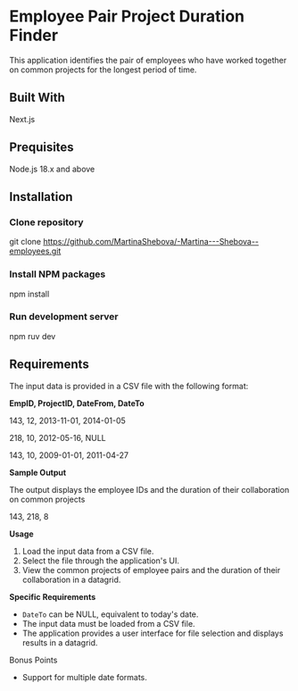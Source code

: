 # Employee Pair Project Duration Finder

This application identifies the pair of employees who have worked together on common projects for the longest period of time.

## Built With

Next.js

## Prequisites

Node.js 18.x and above

## Installation

### Clone repository
git clone https://github.com/MartinaShebova/-Martina---Shebova--employees.git

### Install NPM packages
npm install

### Run development server
npm ruv dev

## Requirements

The input data is provided in a CSV file with the following format:

**EmpID, ProjectID, DateFrom, DateTo**

143, 12, 2013-11-01, 2014-01-05

218, 10, 2012-05-16, NULL

143, 10, 2009-01-01, 2011-04-27

**Sample Output**

The output displays the employee IDs and the duration of their collaboration on common projects

143, 218, 8

**Usage**

1. Load the input data from a CSV file.
2. Select the file through the application's UI.
3. View the common projects of employee pairs and the duration of their collaboration in a datagrid.

**Specific Requirements**

- `DateTo` can be NULL, equivalent to today's date.
- The input data must be loaded from a CSV file.
- The application provides a user interface for file selection and displays results in a datagrid.

Bonus Points

- Support for multiple date formats.